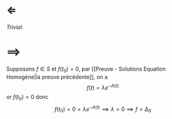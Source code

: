 
# $\Longleftarrow$

*Trivial.*

# $\implies$

Supposons $f \in S$ et $f(t_{0}) = 0$, par [[Preuve - Solutions Equation Homogène|la preuve précédente]], on a
$$
f(t) = \lambda e^{-A(t)}
$$
or $f(t_{0})=0$ donc
$$
f(t_{0}) = 0 = \lambda e^{-A(t)} \implies \lambda=0 \implies f = \Delta_0
$$


